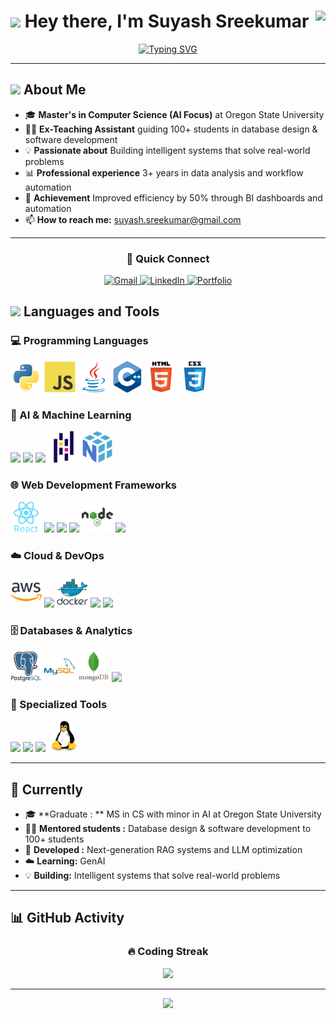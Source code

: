# <img src="https://media.giphy.com/media/hvRJCLFzcasrR4ia7z/giphy.gif" width="30px"/> Hey there, I'm Suyash Sreekumar <img src="https://komarev.com/ghpvc/?username=suyash8991&style=plastic&color=00d9ff&labelColor=000000"  align="right"/>

<div align="center">
  
[![Typing SVG](https://readme-typing-svg.herokuapp.com?font=JetBrains+Mono&weight=600&size=28&duration=3000&pause=1000&color=00D9FF&center=true&vCenter=true&width=600&height=60&lines=Software+Engineer;AI+Engineer+%26+Data+Scientist;Full-Stack+Developer)](https://git.io/typing-svg)

</div>

---

## <img src="https://media.giphy.com/media/WUlplcMpOCEmTGBtBW/giphy.gif" width="40"> About Me

- 🎓 **Master's in Computer Science (AI Focus)** at Oregon State University  
- 👨‍🏫 **Ex-Teaching Assistant** guiding 100+ students in database design & software development  
- 💡 **Passionate about** Building intelligent systems that solve real-world problems  
- 📊 **Professional experience** 3+ years in data analysis and workflow automation  
- 🚀 **Achievement** Improved efficiency by 50% through BI dashboards and automation  
- 📫 **How to reach me:** suyash.sreekumar@gmail.com  

---

<div align="center">

### 🎯 Quick Connect

<a href="mailto:suyash.sreekumar@gmail.com">
  <img src="https://img.shields.io/badge/Gmail-D14836?style=for-the-badge&logo=gmail&logoColor=white&labelColor=000000" alt="Gmail"/>
</a>
<a href="https://www.linkedin.com/in/suyashsreekumar/">
  <img src="https://img.shields.io/badge/LinkedIn-0077B5?style=for-the-badge&logo=linkedin&logoColor=white&labelColor=000000" alt="LinkedIn"/>
</a>
<a href="https://suyash8991.github.io/portfolio/">
  <img src="https://img.shields.io/badge/Portfolio-00D9FF?style=for-the-badge&logo=about-dot-me&logoColor=white&labelColor=000000" alt="Portfolio"/>
</a>

</div>


## <img src="https://media.giphy.com/media/j7P9KJYhlkOFa7AXZ5/giphy.gif" width="40"> Languages and Tools

### 💻 Programming Languages
<p align="left">
  <img src="https://raw.githubusercontent.com/devicons/devicon/master/icons/python/python-original.svg" width="50"/>
  <img src="https://raw.githubusercontent.com/devicons/devicon/master/icons/javascript/javascript-original.svg" width="50"/>
  <img src="https://raw.githubusercontent.com/devicons/devicon/master/icons/java/java-original.svg" width="50"/>
  <img src="https://raw.githubusercontent.com/devicons/devicon/master/icons/cplusplus/cplusplus-original.svg" width="50"/>
  <img src="https://raw.githubusercontent.com/devicons/devicon/master/icons/html5/html5-original-wordmark.svg" width="50"/>
  <img src="https://raw.githubusercontent.com/devicons/devicon/master/icons/css3/css3-original-wordmark.svg" width="50"/>
</p>

### 🤖 AI & Machine Learning
<p align="left">
  <img src="https://www.vectorlogo.zone/logos/tensorflow/tensorflow-icon.svg" width="50"/>
  <img src="https://www.vectorlogo.zone/logos/pytorch/pytorch-icon.svg" width="50"/>
  <img src="https://upload.wikimedia.org/wikipedia/commons/0/05/Scikit_learn_logo_small.svg" width="50"/>
  <img src="https://raw.githubusercontent.com/devicons/devicon/master/icons/pandas/pandas-original.svg" width="50"/>
  <img src="https://raw.githubusercontent.com/devicons/devicon/master/icons/numpy/numpy-original.svg" width="50"/>
</p>

### 🌐 Web Development Frameworks
<p align="left">
  <img src="https://raw.githubusercontent.com/devicons/devicon/master/icons/react/react-original-wordmark.svg" width="50"/>
  <img src="https://cdn.worldvectorlogo.com/logos/nextjs-2.svg" width="50"/>
  <img src="https://cdn.worldvectorlogo.com/logos/django.svg" width="50"/>
  <img src="https://www.vectorlogo.zone/logos/pocoo_flask/pocoo_flask-icon.svg" width="50"/>
  <img src="https://raw.githubusercontent.com/devicons/devicon/master/icons/nodejs/nodejs-original-wordmark.svg" width="50"/>
  <img src="https://fastapi.tiangolo.com/img/logo-margin/logo-teal.png" width="50"/>
</p>

### ☁️ Cloud & DevOps
<p align="left">
  <img src="https://raw.githubusercontent.com/devicons/devicon/master/icons/amazonwebservices/amazonwebservices-original-wordmark.svg" width="50"/>
  <img src="https://www.vectorlogo.zone/logos/google_cloud/google_cloud-icon.svg" width="50"/>
  <img src="https://raw.githubusercontent.com/devicons/devicon/master/icons/docker/docker-original-wordmark.svg" width="50"/>
  <img src="https://www.vectorlogo.zone/logos/kubernetes/kubernetes-icon.svg" width="50"/>
  <img src="https://www.vectorlogo.zone/logos/git-scm/git-scm-icon.svg" width="50"/>
</p>

### 🗄️ Databases & Analytics
<p align="left">
  <img src="https://raw.githubusercontent.com/devicons/devicon/master/icons/postgresql/postgresql-original-wordmark.svg" width="50"/>
  <img src="https://raw.githubusercontent.com/devicons/devicon/master/icons/mysql/mysql-original-wordmark.svg" width="50"/>
  <img src="https://raw.githubusercontent.com/devicons/devicon/master/icons/mongodb/mongodb-original-wordmark.svg" width="50"/>
  <img src="https://www.vectorlogo.zone/logos/microsoft_powerbi/microsoft_powerbi-icon.svg" width="50"/>
</p>

### 🔧 Specialized Tools
<p align="left">
  <img src="https://python.langchain.com/img/brand/wordmark.png" width="90"/>
  <img src="https://www.vectorlogo.zone/logos/jupyter/jupyter-icon.svg" width="50"/>
  <img src="https://www.vectorlogo.zone/logos/getpostman/getpostman-icon.svg" width="50"/>
  <img src="https://raw.githubusercontent.com/devicons/devicon/master/icons/linux/linux-original.svg" width="50"/>
</p>

---

## 🌱 Currently
- 🎓 **Graduate : ** MS in CS with minor in AI at Oregon State University  
- 👨‍🏫 **Mentored students :** Database design & software development to 100+ students  
- 🔬 **Developed :** Next-generation RAG systems and LLM optimization  
- ☁️ **Learning:** GenAI 
- 💡 **Building:** Intelligent systems that solve real-world problems  

---


## 📊 GitHub Activity

<div align="center">

### 🔥 Coding Streak
<img src="https://github-readme-streak-stats.herokuapp.com/?user=suyash8991&theme=tokyonight&hide_border=true&background=0d1117&stroke=00d9ff&ring=00d9ff&fire=00d9ff&currStreakLabel=00d9ff" width="60%" />

</div>

---

<div align="center">
  
![](https://quotes-github-readme.vercel.app/api?type=horizontal&theme=tokyonight)

</div>
